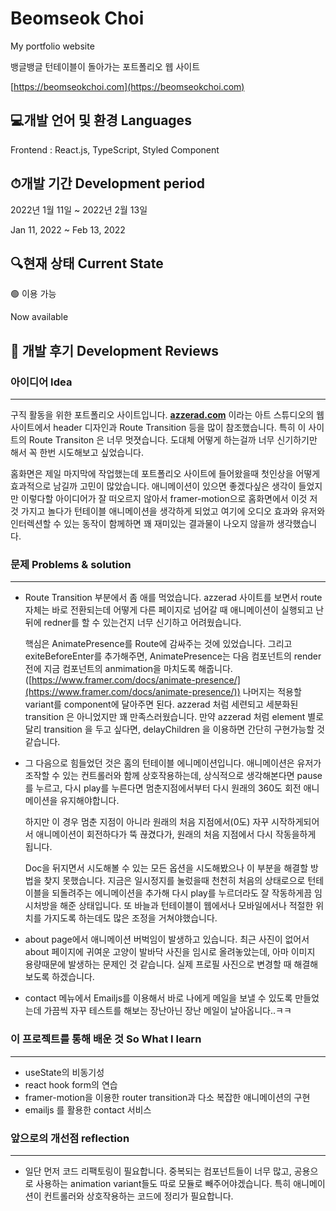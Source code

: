 # Beomseok Choi
My portfolio website
  
뱅글뱅글 턴테이블이 돌아가는 포트폴리오 웹 사이트

[https://beomseokchoi.com](https://beomseokchoi.com)

## 💻개발 언어 및 환경 Languages
  
Frontend : React.js, TypeScript, Styled Component

## ⏱개발 기간 Development period
  
2022년 1월 11일 ~ 2022년 2월 13일 

Jan 11, 2022 ~ Feb 13, 2022

## 🔍현재 상태 Current State
  
🟢 이용 가능

Now available

## 📝 개발 후기 Development Reviews
  
### 아이디어 Idea

---

구직 활동을 위한 포트폴리오 사이트입니다. **[azzerad.com](http://azzerad.com/)** 이라는 아트 스튜디오의 웹 사이트에서 header 디자인과 Route Transition 등을 많이 참조했습니다. 특히 이 사이트의 Route Transiton 은 너무 멋졋습니다. 도대체 어떻게 하는걸까 너무 신기하기만 해서 꼭 한번 시도해보고 싶었습니다. 

홈화면은 제일 마지막에 작업했는데 포트폴리오 사이트에 들어왔을때 첫인상을 어떻게 효과적으로 남길까 고민이 많았습니다. 애니메이션이 있으면 좋겠다싶은 생각이 들었지만 이렇다할 아이디어가 잘 떠오르지 않아서 framer-motion으로 홈화면에서 이것 저것 가지고 놀다가 턴테이블 애니메이션을 생각하게 되었고 여기에 오디오 효과와 유저와 인터렉션할 수 있는 동작이 함께하면 꽤 재미있는 결과물이 나오지 않을까 생각했습니다.

### 문제 Problems & solution

---

- Route Transition 부분에서 좀 애를 먹었습니다.  azzerad 사이트를 보면서 route 자체는 바로 전환되는데 어떻게 다른 페이지로 넘어갈 때 애니메이션이 실행되고 난뒤에 redner를 할 수 있는건지 너무 신기하고 어려웠습니다.
    
    핵심은 AnimatePresence를 Route에 감싸주는 것에 있었습니다. 그리고 exiteBeforeEnter를 추가해주면, AnimatePresence는 다음 컴포넌트의 render전에 지금 컴포넌트의 anmimation을 마치도록 해줍니다. ([https://www.framer.com/docs/animate-presence/](https://www.framer.com/docs/animate-presence/)) 나머지는 적용할 variant를 component에 달아주면 된다. azzerad 처럼 세련되고 세분화된 transition 은 아니었지만 꽤 만족스러웠습니다. 만약 azzerad 처럼 element 별로 달리 transition 을 두고 싶다면, delayChildren 을 이용하면 간단히 구현가능할 것 같습니다.
    

- 그 다음으로 힘들었던 것은 홈의 턴테이블 에니메이션입니다. 애니메이션은 유저가 조작할 수 있는 컨트롤러와 함께 상호작용하는데, 상식적으로 생각해본다면 pause를 누르고, 다시 play를 누른다면 멈춘지점에서부터 다시 원래의 360도 회전 애니메이션을 유지해야합니다.
    
    하지만 이 경우 멈춘 지점이 아니라 원래의 처음 지점에서(0도) 자꾸 시작하게되어서 애니메이션이 회전하다가 뚝 끊겼다가, 원래의 처음 지점에서 다시 작동을하게 됩니다. 
    
    Doc을 뒤지면서 시도해볼 수 있는 모든 옵션을 시도해봤으나 이 부분을 해결할 방법을 찾지 못했습니다. 지금은 일시정지를 눌렀을때 천천히 처음의 상태로으로 턴테이블을 되돌려주는 에니메이션을 추가해 다시 play를 누르더라도 잘 작동하게끔 임시처방을 해준 상태입니다. 또 바늘과 턴테이블이 웹에서나 모바일에서나 적절한 위치를 가지도록 하는데도 많은 조정을 거쳐야했습니다.
    

- about page에서 애니메이션 버벅임이 발생하고 있습니다. 최근 사진이 없어서 about 페이지에 귀여운 고양이 발바닥 사진을 임시로 올려놓았는데, 아마 이미지 용량때문에 발생하는 문제인 것 같습니다. 실제 프로필 사진으로 변경할 때 해결해보도록 하겠습니다.

- contact 메뉴에서  Emailjs를 이용해서 바로 나에게 메일을 보낼 수 있도록 만들었는데 가끔씩 자꾸 테스트를 해보는 장난아닌 장난 메일이 날아옵니다..ㅋㅋ

### 이 프로젝트를 통해 배운 것 So What I learn

---

- useState의 비동기성
- react hook form의 연습
- framer-motion을 이용한 router transition과  다소 복잡한 애니메이션의 구현
- emailjs 를 활용한 contact 서비스

### 앞으로의 개선점 reflection

---

- 일단 먼저 코드 리팩토링이 필요합니다. 중복되는 컴포넌트들이 너무 많고, 공용으로 사용하는 animation variant들도 따로 모듈로 빼주어야겠습니다. 특히 애니메이션이 컨트롤러와 상호작용하는 코드에 정리가 필요합니다.
